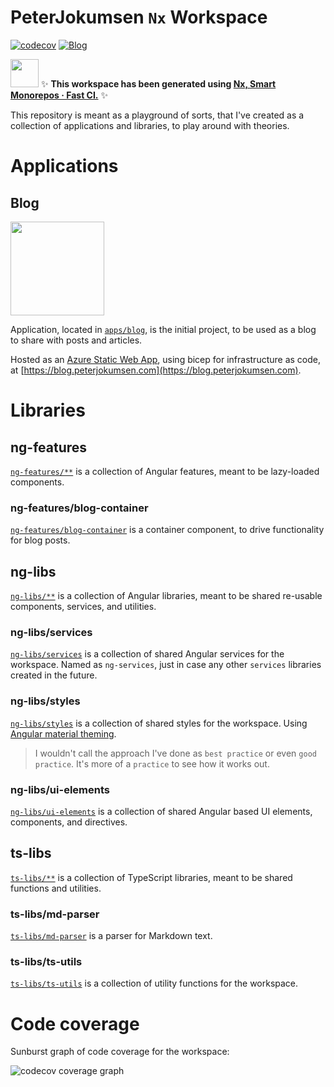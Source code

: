 # PeterJokumsen `Nx` Workspace

[![codecov](https://codecov.io/gh/peterjokumsen/peterjokumsen-nx-workspace/graph/badge.svg?token=0QX0KNI1R4)](https://codecov.io/gh/peterjokumsen/peterjokumsen-nx-workspace) [![Blog](https://github.com/peterjokumsen/peterjokumsen-nx-workspace/actions/workflows/ci_cd.yml/badge.svg?branch=main)](https://github.com/peterjokumsen/peterjokumsen-nx-workspace/actions/workflows/ci_cd.yml)

<a alt="Nx logo" href="https://nx.dev" target="_blank" rel="noreferrer"><img src="https://raw.githubusercontent.com/nrwl/nx/master/images/nx-logo.png" width="45"></a> ✨ **This workspace has been generated using [Nx, Smart Monorepos · Fast CI.](https://nx.dev)** ✨

This repository is meant as a playground of sorts, that I've created as a collection of applications and libraries, to play around with theories.

# Applications

## Blog

<a alt="Peter Jokumsen Blog" href="https://blog.peterjokumsen.com" target="_blank" rel="noreferrer"><img src="https://blog.peterjokumsen.com/assets/logo-150.webp" width="150"></a>

Application, located in [`apps/blog`](./apps/blog), is the initial project, to be used as a blog to share with posts and articles.

Hosted as an [Azure Static Web App](https://docs.microsoft.com/en-us/azure/static-web-apps/overview), using bicep for infrastructure as code, at [https://blog.peterjokumsen.com](https://blog.peterjokumsen.com).

# Libraries

## ng-features

[`ng-features/**`](./ng-features/README.md) is a collection of Angular features, meant to be lazy-loaded components.

### ng-features/blog-container

[`ng-features/blog-container`](./ng-features/blog-container/README.md) is a container component, to drive functionality for blog posts.

## ng-libs

[`ng-libs/**`](./ng-libs/README.md) is a collection of Angular libraries, meant to be shared re-usable components, services, and utilities.

### ng-libs/services

[`ng-libs/services`](./ng-libs/services/README.md) is a collection of shared Angular services for the workspace. Named as `ng-services`, just in case any other `services` libraries created in the future.

### ng-libs/styles

[`ng-libs/styles`](./ng-libs/styles/README.md) is a collection of shared styles for the workspace. Using [Angular material theming](https://v17.material.angular.io/guide/theming).

> I wouldn't call the approach I've done as `best practice` or even `good practice`. It's more of a `practice` to see how it works out.

### ng-libs/ui-elements

[`ng-libs/ui-elements`](./ng-libs/ui-elements/README.md) is a collection of shared Angular based UI elements, components, and directives.

## ts-libs

[`ts-libs/**`](./ts-libs/README.md) is a collection of TypeScript libraries, meant to be shared functions and utilities.

### ts-libs/md-parser

[`ts-libs/md-parser`](./ts-libs/md-parser/README.md) is a parser for Markdown text.

### ts-libs/ts-utils

[`ts-libs/ts-utils`](./ts-libs/ts-utils/README.md) is a collection of utility functions for the workspace.

# Code coverage

Sunburst graph of code coverage for the workspace:

![codecov coverage graph](https://codecov.io/gh/peterjokumsen/peterjokumsen-nx-workspace/graphs/sunburst.svg?token=0QX0KNI1R4)
